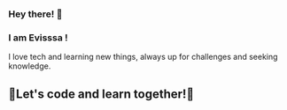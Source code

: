 ### Hey there! 👋 
### I am Evisssa !
I love tech and learning new things, always up for challenges and seeking knowledge.
## 🚀Let's code and learn together!🌱 

